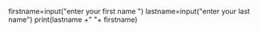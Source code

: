 firstname=input("enter your first name ")
lastname=input("enter your last name")
print(lastname +" "+ firstname)
 
